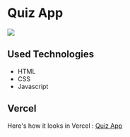 # Quiz App

![](./gif/quizapp.quizapp.gif)

## Used Technologies

-   HTML
-   CSS
-   Javascript

## Vercel

Here's how it looks in Vercel : [ Quiz App](https://quiz-app-id2il082s-mustafahincal.vercel.app/)
